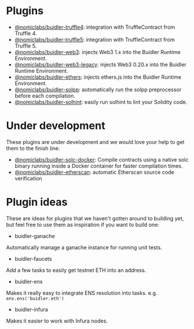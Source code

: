 # Plugins

* [@nomiclabs/buidler-truffle4](https://github.com/nomiclabs/buidler/tree/master/packages/buidler-truffle4): integration with TruffleContract from Truffle 4.
* [@nomiclabs/buidler-truffle5](https://github.com/nomiclabs/buidler/tree/master/packages/buidler-truffle5): integration with TruffleContract from Truffle 5.
* [@nomiclabs/buidler-web3](https://github.com/nomiclabs/buidler/tree/master/packages/buidler-web3): injects Web3 1.x into the Buidler Runtime Environment.
* [@nomiclabs/buidler-web3-legacy](https://github.com/nomiclabs/buidler/tree/master/packages/buidler-web3-legacy): injects Web3 0.20.x into the Buidler Runtime Environment.
* [@nomiclabs/buidler-ethers](https://github.com/nomiclabs/buidler/tree/master/packages/buidler-ethers): injects ethers.js into the Buidler Runtime Environment.
* [@nomiclabs/buidler-solpp](https://github.com/nomiclabs/buidler/tree/master/packages/buidler-solpp): automatically run the solpp preprocessor before each compilation.
* [@nomiclabs/buidler-solhint](https://github.com/nomiclabs/buidler/tree/master/packages/buidler-solhint): easily run solhint to lint your Solidity code.

# Under development

These plugins are under development and we would love your help to get them to the finish line:

* [@nomiclabs/buidler-solc-docker](https://github.com/nomiclabs/buidler-docker-solc/pull/2): Compile contracts using a native solc binary running inside a Docker container for faster compilation times.
* [@nomiclabs/buidler-etherscan](https://github.com/nomiclabs/buidler/pull/234): automatic Etherscan source code  verification

# Plugin ideas

These are ideas for plugins that we haven't gotten around to building yet, but feel free to use them as inspiration if you want to build one:

* buidler-ganache

Automatically manage a ganache instance for running unit tests.
* buidler-faucets

Add a few tasks to easily get testnet ETH into an address.
* buidler-ens

Makes it really easy to integrate ENS resolution into tasks. e.g. `env.ens('buidler.eth')`
* buidler-infura

Makes it easier to work with Infura nodes.
